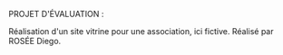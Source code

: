 PROJET D'ÉVALUATION :

Réalisation d'un site vitrine pour une association, ici fictive.
Réalisé par ROSÉE Diego.
